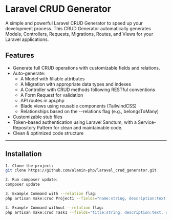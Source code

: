# Laravel CRUD Generator

A simple and powerful Laravel CRUD Generator to speed up your development process. This CRUD Generator automatically generates Models, Controllers, Requests, Migrations, Routes, and Views for your Laravel applications.

## Features

- Generate full CRUD operations with customizable fields and relations.
- Auto-generate:
  - A Model with fillable attributes
  - A Migration with appropriate data types and indexes
  - A Controller with CRUD methods following RESTful conventions
  - A Form Request for validation
  - API routes in api.php
  - Blade views using reusable components (TailwindCSS)
  - Relationships based on the --relations flag (e.g., belongsToMany)
- Customizable stub files
- Token-based authentication using Laravel Sanctum, with a Service-Repository Pattern for clean and maintainable code.
- Clean & optimized code structure

---

## Installation

```bash
1. Clone the project:
git clone https://github.com/alamin-php/laravel_crud_generator.git

2. Run composer update:
composer update

3. Example Command with --relation flag:
php artisan make:crud Project1 --fields="name:string, description:text, status:enum(open,closed)" --relations="tasks:hasMany"

4. Example Command without --relation flag:
php artisan make:crud Task1 --fields="title:string, description:text, status:boolean"
